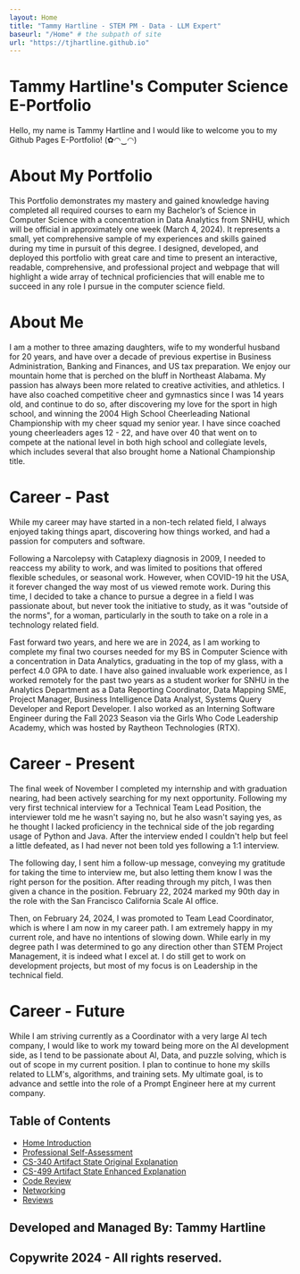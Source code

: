 ```yaml
---
layout: Home
title: "Tammy Hartline - STEM PM - Data - LLM Expert"
baseurl: "/Home" # the subpath of site
url: "https://tjhartline.github.io"
---
```


# Tammy Hartline's Computer Science E-Portfolio

Hello, my name is Tammy Hartline and I would like to welcome you to my Github Pages E-Portfolio! (✿◠‿◠)

# About My Portfolio

This Portfolio demonstrates my mastery and gained knowledge having completed all required courses to earn my Bachelor’s of Science in Computer Science with a concentration in Data Analytics from SNHU, which will be official in approximately one week (March 4, 2024). It represents a small, yet comprehensive sample of my experiences and skills gained during my time in pursuit of this degree. I designed, developed, and deployed this portfolio with great care and time to present an interactive, readable, comprehensive, and professional project and webpage that will highlight a wide array of technical proficiencies that will enable me to succeed in any role I pursue in the computer science field.

# About Me

I am a mother to three amazing daughters, wife to my wonderful husband for 20 years, and have over a decade of previous expertise in Business Administration, Banking and Finances, and US tax preparation. We enjoy our mountain home that is perched on the bluff in Northeast Alabama. My passion has always been more related to creative activities, and athletics. I have also coached competitive cheer and gymnastics since I was 14 years old, and continue to do so, after discovering my love for the sport in high school, and winning the 2004 High School Cheerleading National Championship with my cheer squad my senior year. I have since coached young cheerleaders ages 12 - 22, and have over 40 that went on to compete at the national level in both high school and collegiate levels, which includes several that also brought home a National Championship title.

# Career - Past

While my career may have started in a non-tech related field, I always enjoyed taking things apart, discovering how things worked, and had a passion for computers and software. 

Following a Narcolepsy with Cataplexy diagnosis in 2009, I needed to reaccess my ability to work, and was limited to positions that offered flexible schedules, or seasonal work. However, when COVID-19 hit the USA, it forever changed the way most of us viewed remote work. During this time, I decided to take a chance to pursue a degree in a field I was passionate about, but never took the initiative to study, as it was "outside of the norms", for a woman, particularly in the south to take on a role in a technology related field. 

Fast forward two years, and here we are in 2024, as I am working to complete my final two courses needed for my BS in Computer Science with a concentration in Data Analytics, graduating in the top of my glass, with a perfect 4.0 GPA to date. I have also gained invaluable work experience, as I worked remotely for the past two years as a student worker for SNHU in the Analytics Department as a Data Reporting Coordinator, Data Mapping SME, Project Manager, Business Intelligence Data Analyst, Systems Query Developer and Report Developer. I also worked as an Interning Software Engineer during the Fall 2023 Season via the Girls Who Code Leadership Academy, which was hosted by Raytheon Technologies (RTX). 

# Career - Present

The final week of November I completed my internship and with graduation nearing, had been actively searching for my next opportunity. Following my very first technical interview for a Technical Team Lead Position, the interviewer told me he wasn't saying no, but he also wasn't saying yes, as he thought I lacked proficiency in the technical side of the job regarding usage of Python and Java. After the interview ended I couldn't help but feel a little defeated, as I had never not been told yes following a 1:1 interview. 

The following day, I sent him a follow-up message, conveying my gratitude for taking the time to interview me, but also letting them know I was the right person for the position. After reading through my pitch, I was then given a chance in the position. February 22, 2024 marked my 90th day in the role with the San Francisco California Scale AI office. 

Then, on February 24, 2024, I was promoted to Team Lead Coordinator, which is where I am now in my career path. I am extremely happy in my current role, and have no intentions of slowing down. While early in my degree path I was determined to go any direction other than STEM Project Management, it is indeed what I excel at. I do still get to work on development projects, but most of my focus is on Leadership in the technical field. 

# Career - Future

While I am striving currently as a Coordinator with a very large AI tech company, I would like to work my toward being more on the AI development side, as I tend to be passionate about AI, Data, and puzzle solving, which is out of scope in my current position. I plan to continue to hone my skills related to LLM's, algorithms, and training sets. My ultimate goal, is to advance and settle into the role of a Prompt Engineer here at my current company.  

## Table of Contents
- [Home Introduction](index.md)
- [Professional Self-Assessment](professional-self-assessment.md)
- [CS-340 Artifact State Original Explanation](cs-340-orig.md)
- [CS-499 Artifact State Enhanced Explanation](cs-499-enhanced.md)
- [Code Review](code-review.md)
- [Networking](networking.md)
- [Reviews](reviews)

Developed and Managed By: Tammy Hartline
---
Copywrite 2024 - All rights reserved.
---
